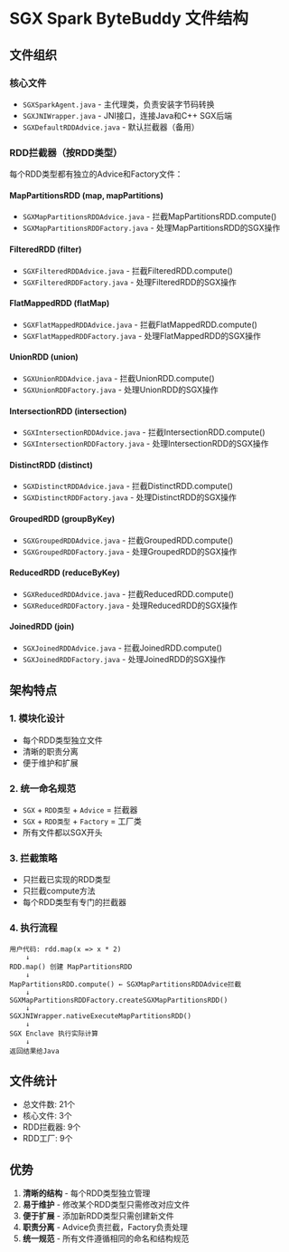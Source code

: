 # SGX Spark ByteBuddy 文件结构

## 文件组织

### 核心文件
- `SGXSparkAgent.java` - 主代理类，负责安装字节码转换
- `SGXJNIWrapper.java` - JNI接口，连接Java和C++ SGX后端
- `SGXDefaultRDDAdvice.java` - 默认拦截器（备用）

### RDD拦截器（按RDD类型）
每个RDD类型都有独立的Advice和Factory文件：

#### MapPartitionsRDD (map, mapPartitions)
- `SGXMapPartitionsRDDAdvice.java` - 拦截MapPartitionsRDD.compute()
- `SGXMapPartitionsRDDFactory.java` - 处理MapPartitionsRDD的SGX操作

#### FilteredRDD (filter)
- `SGXFilteredRDDAdvice.java` - 拦截FilteredRDD.compute()
- `SGXFilteredRDDFactory.java` - 处理FilteredRDD的SGX操作

#### FlatMappedRDD (flatMap)
- `SGXFlatMappedRDDAdvice.java` - 拦截FlatMappedRDD.compute()
- `SGXFlatMappedRDDFactory.java` - 处理FlatMappedRDD的SGX操作

#### UnionRDD (union)
- `SGXUnionRDDAdvice.java` - 拦截UnionRDD.compute()
- `SGXUnionRDDFactory.java` - 处理UnionRDD的SGX操作

#### IntersectionRDD (intersection)
- `SGXIntersectionRDDAdvice.java` - 拦截IntersectionRDD.compute()
- `SGXIntersectionRDDFactory.java` - 处理IntersectionRDD的SGX操作

#### DistinctRDD (distinct)
- `SGXDistinctRDDAdvice.java` - 拦截DistinctRDD.compute()
- `SGXDistinctRDDFactory.java` - 处理DistinctRDD的SGX操作

#### GroupedRDD (groupByKey)
- `SGXGroupedRDDAdvice.java` - 拦截GroupedRDD.compute()
- `SGXGroupedRDDFactory.java` - 处理GroupedRDD的SGX操作

#### ReducedRDD (reduceByKey)
- `SGXReducedRDDAdvice.java` - 拦截ReducedRDD.compute()
- `SGXReducedRDDFactory.java` - 处理ReducedRDD的SGX操作

#### JoinedRDD (join)
- `SGXJoinedRDDAdvice.java` - 拦截JoinedRDD.compute()
- `SGXJoinedRDDFactory.java` - 处理JoinedRDD的SGX操作

## 架构特点

### 1. 模块化设计
- 每个RDD类型独立文件
- 清晰的职责分离
- 便于维护和扩展

### 2. 统一命名规范
- `SGX` + `RDD类型` + `Advice` = 拦截器
- `SGX` + `RDD类型` + `Factory` = 工厂类
- 所有文件都以SGX开头

### 3. 拦截策略
- 只拦截已实现的RDD类型
- 只拦截compute方法
- 每个RDD类型有专门的拦截器

### 4. 执行流程
```
用户代码: rdd.map(x => x * 2)
    ↓
RDD.map() 创建 MapPartitionsRDD
    ↓
MapPartitionsRDD.compute() ← SGXMapPartitionsRDDAdvice拦截
    ↓
SGXMapPartitionsRDDFactory.createSGXMapPartitionsRDD()
    ↓
SGXJNIWrapper.nativeExecuteMapPartitionsRDD()
    ↓
SGX Enclave 执行实际计算
    ↓
返回结果给Java
```

## 文件统计
- 总文件数: 21个
- 核心文件: 3个
- RDD拦截器: 9个
- RDD工厂: 9个

## 优势
1. **清晰的结构** - 每个RDD类型独立管理
2. **易于维护** - 修改某个RDD类型只需修改对应文件
3. **便于扩展** - 添加新RDD类型只需创建新文件
4. **职责分离** - Advice负责拦截，Factory负责处理
5. **统一规范** - 所有文件遵循相同的命名和结构规范
